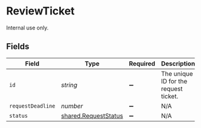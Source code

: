# ReviewTicket

Internal use only.


## Fields

| Field                                                               | Type                                                                | Required                                                            | Description                                                         | Example                                                             |
| ------------------------------------------------------------------- | ------------------------------------------------------------------- | ------------------------------------------------------------------- | ------------------------------------------------------------------- | ------------------------------------------------------------------- |
| `id`                                                                | *string*                                                            | :heavy_minus_sign:                                                  | The unique ID for the request ticket.                               | 2d34a56                                                             |
| `requestDeadline`                                                   | *number*                                                            | :heavy_minus_sign:                                                  | N/A                                                                 | 1627955971268                                                       |
| `status`                                                            | [shared.RequestStatus](../../../sdk/models/shared/requeststatus.md) | :heavy_minus_sign:                                                  | N/A                                                                 |                                                                     |